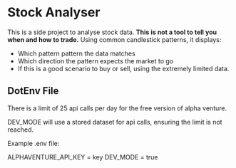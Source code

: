 # Stock Analyser

This is a side project to analyse stock data. **This is not a tool to tell you when and how to trade.**
Using common candlestick patterns, it displays:
- Which pattern pattern the data matches
- Which direction the pattern expects the market to go
- If this is a good scenario to buy or sell, using the extremely limited data.

## DotEnv File
There is a limit of 25 api calls per day for the free version of alpha venture.

DEV_MODE will use a stored dataset for api calls, ensuring the limit is not reached.

Example .env file:

ALPHAVENTURE_API_KEY = key
DEV_MODE = true